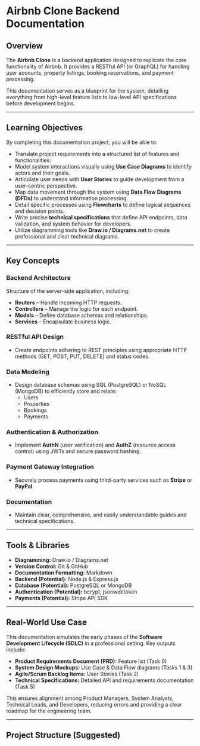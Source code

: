 # Airbnb Clone Backend Documentation

## Overview
The **Airbnb Clone** is a backend application designed to replicate the core functionality of Airbnb. It provides a RESTful API (or GraphQL) for handling user accounts, property listings, booking reservations, and payment processing.  

This documentation serves as a blueprint for the system, detailing everything from high-level feature lists to low-level API specifications before development begins.

---

## Learning Objectives
By completing this documentation project, you will be able to:

- Translate project requirements into a structured list of features and functionalities.
- Model system interactions visually using **Use Case Diagrams** to identify actors and their goals.
- Articulate user needs with **User Stories** to guide development from a user-centric perspective.
- Map data movement through the system using **Data Flow Diagrams (DFDs)** to understand information processing.
- Detail specific processes using **Flowcharts** to define logical sequences and decision points.
- Write precise **technical specifications** that define API endpoints, data validation, and system behavior for developers.
- Utilize diagramming tools like **Draw.io / Diagrams.net** to create professional and clear technical diagrams.

---

## Key Concepts

### Backend Architecture
Structure of the server-side application, including:
- **Routers** – Handle incoming HTTP requests.
- **Controllers** – Manage the logic for each endpoint.
- **Models** – Define database schemas and relationships.
- **Services** – Encapsulate business logic.

### RESTful API Design
- Create endpoints adhering to REST principles using appropriate HTTP methods (GET, POST, PUT, DELETE) and status codes.

### Data Modeling
- Design database schemas using SQL (PostgreSQL) or NoSQL (MongoDB) to efficiently store and relate:
  - Users
  - Properties
  - Bookings
  - Payments

### Authentication & Authorization
- Implement **AuthN** (user verification) and **AuthZ** (resource access control) using JWTs and secure password hashing.

### Payment Gateway Integration
- Securely process payments using third-party services such as **Stripe** or **PayPal**.

### Documentation
- Maintain clear, comprehensive, and easily understandable guides and technical specifications.

---

## Tools & Libraries

- **Diagramming:** Draw.io / Diagrams.net
- **Version Control:** Git & GitHub
- **Documentation Formatting:** Markdown
- **Backend (Potential):** Node.js & Express.js
- **Database (Potential):** PostgreSQL or MongoDB
- **Authentication (Potential):** bcrypt, jsonwebtoken
- **Payments (Potential):** Stripe API SDK

---

## Real-World Use Case
This documentation simulates the early phases of the **Software Development Lifecycle (SDLC)** in a professional setting. Key outputs include:

- **Product Requirements Document (PRD):** Feature list (Task 0)
- **System Design Mockups:** Use Case & Data Flow diagrams (Tasks 1 & 3)
- **Agile/Scrum Backlog Items:** User Stories (Task 2)
- **Technical Specifications:** Detailed API and requirements documentation (Task 5)

This ensures alignment among Product Managers, System Analysts, Technical Leads, and Developers, reducing errors and providing a clear roadmap for the engineering team.

---

## Project Structure (Suggested)
